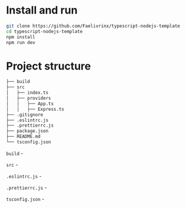 # Install and run

```bash
git clone https://github.com/Faelivrinx/typescript-nodejs-template
cd typescript-nodejs-template
npm install
npm run dev
```

# Project structure

```bash
├── build
├── src
│   ├── index.ts
│   ├── providers
│   │   ├── App.ts
│   │   ├── Express.ts   
├── .gitignore
├── .eslintrc.js
├── .prettierrc.js
├── package.json
├── README.md
└── tsconfig.json
```

`build` -

`src` -

`.eslintrc.js` -

`.prettierrc.js` -

`tsconfig.json` -
